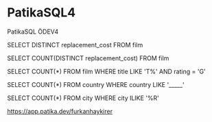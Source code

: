 # PatikaSQL4
PatikaSQL ÖDEV4

SELECT DISTINCT replacement_cost FROM film

SELECT COUNT(DISTINCT replacement_cost) FROM film

SELECT COUNT(*) FROM film WHERE title LIKE 'T%' AND rating = 'G'

SELECT COUNT(*) FROM country WHERE country LIKE '_____'

SELECT COUNT(*) FROM city WHERE city ILIKE '%R'

https://app.patika.dev/furkanhaykirer
